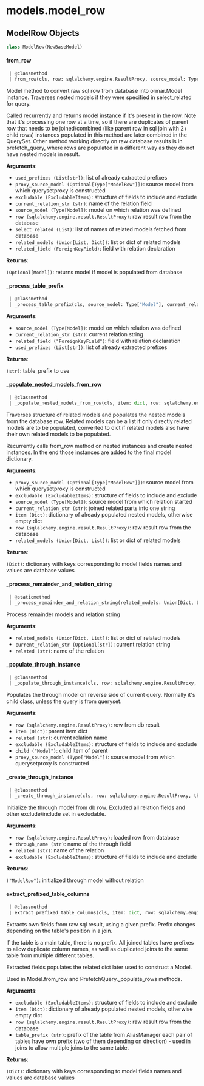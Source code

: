 <a name="models.model_row"></a>
# models.model\_row

<a name="models.model_row.ModelRow"></a>
## ModelRow Objects

```python
class ModelRow(NewBaseModel)
```

<a name="models.model_row.ModelRow.from_row"></a>
#### from\_row

```python
 | @classmethod
 | from_row(cls, row: sqlalchemy.engine.ResultProxy, source_model: Type["Model"], select_related: List = None, related_models: Any = None, related_field: "ForeignKeyField" = None, excludable: ExcludableItems = None, current_relation_str: str = "", proxy_source_model: Optional[Type["Model"]] = None, used_prefixes: List[str] = None) -> Optional["Model"]
```

Model method to convert raw sql row from database into ormar.Model instance.
Traverses nested models if they were specified in select_related for query.

Called recurrently and returns model instance if it's present in the row.
Note that it's processing one row at a time, so if there are duplicates of
parent row that needs to be joined/combined
(like parent row in sql join with 2+ child rows)
instances populated in this method are later combined in the QuerySet.
Other method working directly on raw database results is in prefetch_query,
where rows are populated in a different way as they do not have
nested models in result.

**Arguments**:

- `used_prefixes (List[str])`: list of already extracted prefixes
- `proxy_source_model (Optional[Type["ModelRow"]])`: source model from which querysetproxy is constructed
- `excludable (ExcludableItems)`: structure of fields to include and exclude
- `current_relation_str (str)`: name of the relation field
- `source_model (Type[Model])`: model on which relation was defined
- `row (sqlalchemy.engine.result.ResultProxy)`: raw result row from the database
- `select_related (List)`: list of names of related models fetched from database
- `related_models (Union[List, Dict])`: list or dict of related models
- `related_field (ForeignKeyField)`: field with relation declaration

**Returns**:

`(Optional[Model])`: returns model if model is populated from database

<a name="models.model_row.ModelRow._process_table_prefix"></a>
#### \_process\_table\_prefix

```python
 | @classmethod
 | _process_table_prefix(cls, source_model: Type["Model"], current_relation_str: str, related_field: "ForeignKeyField", used_prefixes: List[str]) -> str
```

**Arguments**:

- `source_model (Type[Model])`: model on which relation was defined
- `current_relation_str (str)`: current relation string
- `related_field ("ForeignKeyField")`: field with relation declaration
- `used_prefixes (List[str])`: list of already extracted prefixes

**Returns**:

`(str)`: table_prefix to use

<a name="models.model_row.ModelRow._populate_nested_models_from_row"></a>
#### \_populate\_nested\_models\_from\_row

```python
 | @classmethod
 | _populate_nested_models_from_row(cls, item: dict, row: sqlalchemy.engine.ResultProxy, source_model: Type["Model"], related_models: Any, excludable: ExcludableItems, table_prefix: str, used_prefixes: List[str], current_relation_str: str = None, proxy_source_model: Type["Model"] = None) -> dict
```

Traverses structure of related models and populates the nested models
from the database row.
Related models can be a list if only directly related models are to be
populated, converted to dict if related models also have their own related
models to be populated.

Recurrently calls from_row method on nested instances and create nested
instances. In the end those instances are added to the final model dictionary.

**Arguments**:

- `proxy_source_model (Optional[Type["ModelRow"]])`: source model from which querysetproxy is constructed
- `excludable (ExcludableItems)`: structure of fields to include and exclude
- `source_model (Type[Model])`: source model from which relation started
- `current_relation_str (str)`: joined related parts into one string
- `item (Dict)`: dictionary of already populated nested models, otherwise empty dict
- `row (sqlalchemy.engine.result.ResultProxy)`: raw result row from the database
- `related_models (Union[Dict, List])`: list or dict of related models

**Returns**:

`(Dict)`: dictionary with keys corresponding to model fields names
and values are database values

<a name="models.model_row.ModelRow._process_remainder_and_relation_string"></a>
#### \_process\_remainder\_and\_relation\_string

```python
 | @staticmethod
 | _process_remainder_and_relation_string(related_models: Union[Dict, List], current_relation_str: Optional[str], related: str) -> Tuple[str, Optional[Union[Dict, List]]]
```

Process remainder models and relation string

**Arguments**:

- `related_models (Union[Dict, List])`: list or dict of related models
- `current_relation_str (Optional[str])`: current relation string
- `related (str)`: name of the relation

<a name="models.model_row.ModelRow._populate_through_instance"></a>
#### \_populate\_through\_instance

```python
 | @classmethod
 | _populate_through_instance(cls, row: sqlalchemy.engine.ResultProxy, item: Dict, related: str, excludable: ExcludableItems, child: "Model", proxy_source_model: Optional[Type["Model"]]) -> None
```

Populates the through model on reverse side of current query.
Normally it's child class, unless the query is from queryset.

**Arguments**:

- `row (sqlalchemy.engine.ResultProxy)`: row from db result
- `item (Dict)`: parent item dict
- `related (str)`: current relation name
- `excludable (ExcludableItems)`: structure of fields to include and exclude
- `child ("Model")`: child item of parent
- `proxy_source_model (Type["Model"])`: source model from which querysetproxy is constructed

<a name="models.model_row.ModelRow._create_through_instance"></a>
#### \_create\_through\_instance

```python
 | @classmethod
 | _create_through_instance(cls, row: sqlalchemy.engine.ResultProxy, through_name: str, related: str, excludable: ExcludableItems) -> "ModelRow"
```

Initialize the through model from db row.
Excluded all relation fields and other exclude/include set in excludable.

**Arguments**:

- `row (sqlalchemy.engine.ResultProxy)`: loaded row from database
- `through_name (str)`: name of the through field
- `related (str)`: name of the relation
- `excludable (ExcludableItems)`: structure of fields to include and exclude

**Returns**:

`("ModelRow")`: initialized through model without relation

<a name="models.model_row.ModelRow.extract_prefixed_table_columns"></a>
#### extract\_prefixed\_table\_columns

```python
 | @classmethod
 | extract_prefixed_table_columns(cls, item: dict, row: sqlalchemy.engine.result.ResultProxy, table_prefix: str, excludable: ExcludableItems) -> Dict
```

Extracts own fields from raw sql result, using a given prefix.
Prefix changes depending on the table's position in a join.

If the table is a main table, there is no prefix.
All joined tables have prefixes to allow duplicate column names,
as well as duplicated joins to the same table from multiple different tables.

Extracted fields populates the related dict later used to construct a Model.

Used in Model.from_row and PrefetchQuery._populate_rows methods.

**Arguments**:

- `excludable (ExcludableItems)`: structure of fields to include and exclude
- `item (Dict)`: dictionary of already populated nested models, otherwise empty dict
- `row (sqlalchemy.engine.result.ResultProxy)`: raw result row from the database
- `table_prefix (str)`: prefix of the table from AliasManager
each pair of tables have own prefix (two of them depending on direction) -
used in joins to allow multiple joins to the same table.

**Returns**:

`(Dict)`: dictionary with keys corresponding to model fields names
and values are database values

